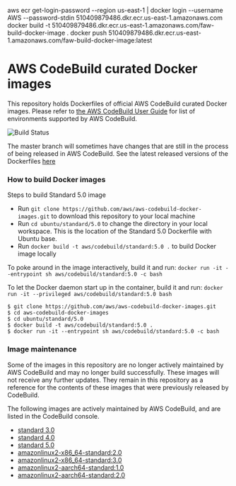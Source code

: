 aws ecr get-login-password --region us-east-1 | docker login --username AWS --password-stdin 510409879486.dkr.ecr.us-east-1.amazonaws.com
docker build -t 510409879486.dkr.ecr.us-east-1.amazonaws.com/faw-build-docker-image .
docker push 510409879486.dkr.ecr.us-east-1.amazonaws.com/faw-build-docker-image:latest


# AWS CodeBuild curated Docker images

This repository holds Dockerfiles of official AWS CodeBuild curated Docker images. Please refer to [the AWS CodeBuild User Guide](http://docs.aws.amazon.com/codebuild/latest/userguide/build-env-ref.html) for list of environments supported by AWS CodeBuild.

![Build Status](https://codebuild.us-west-2.amazonaws.com/badges?uuid=eyJlbmNyeXB0ZWREYXRhIjoiSkJibVVQVEpvUms1cmw3YVlnU1hSdkpBQ0c5SFgyTkJXMFBFdEU2SWtySHREcUlUVlRhbW4zMEd3NlhsOWIzUWgvRkxhUWVSSTFPZGNNakNHRVNLalY0PSIsIml2UGFyYW1ldGVyU3BlYyI6IlV0QjBRZXRvS0F5dE5vbTciLCJtYXRlcmlhbFNldFNlcmlhbCI6MX0%3D&branch=master)

The master branch will sometimes have changes that are still in the process of being released in AWS CodeBuild.  See the latest released versions of the Dockerfiles [here](https://github.com/aws/aws-codebuild-docker-images/releases)

### How to build Docker images

Steps to build Standard 5.0 image

* Run `git clone https://github.com/aws/aws-codebuild-docker-images.git` to download this repository to your local machine
* Run `cd ubuntu/standard/5.0` to change the directory in your local workspace. This is the location of the Standard 5.0 Dockerfile with Ubuntu base.
* Run `docker build -t aws/codebuild/standard:5.0 .` to build Docker image locally

To poke around in the image interactively, build it and run:
`docker run -it --entrypoint sh aws/codebuild/standard:5.0 -c bash`

To let the Docker daemon start up in the container, build it and run:
`docker run -it --privileged aws/codebuild/standard:5.0 bash`

```
$ git clone https://github.com/aws/aws-codebuild-docker-images.git
$ cd aws-codebuild-docker-images
$ cd ubuntu/standard/5.0
$ docker build -t aws/codebuild/standard:5.0 .
$ docker run -it --entrypoint sh aws/codebuild/standard:5.0 -c bash
```

### Image maintenance

Some of the images in this repository are no longer actively maintained by AWS CodeBuild and may no longer build successfully.  These images will not receive any further updates.  They remain in this repository as a reference for the contents of these images that were previously released by CodeBuild.

The following images are actively maintained by AWS CodeBuild, and are listed in the CodeBuild console.

+ [standard 3.0](ubuntu/standard/3.0)
+ [standard 4.0](ubuntu/standard/4.0)
+ [standard 5.0](ubuntu/standard/5.0)
+ [amazonlinux2-x86_64-standard:2.0](al2/x86_64/standard/2.0)
+ [amazonlinux2-x86_64-standard:3.0](al2/x86_64/standard/3.0)
+ [amazonlinux2-aarch64-standard:1.0](al2/aarch64/standard/1.0)
+ [amazonlinux2-aarch64-standard:2.0](al2/aarch64/standard/2.0)
